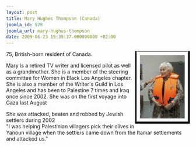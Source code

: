 ```yaml
---
layout: post
title: Mary Hughes Thompson (Canada)
joomla_id: 928
joomla_url: mary-hughes-thompson
date: 2009-06-23 15:39:37.000000000 +02:00
---
```

<img style="float: right;" alt="mary" src="images/stories/passenger/mary.jpg" height="199" width="150" />75, British-born resident of Canada.
<p>Mary is a retired TV writer and licensed pilot as well as a grandmother. She is a member of the steering committee for Women in Black Los Angeles chapter. She is also a member of the Writer's Guild in Los Angeles and has been to Palestine 7 times and Iraq once since 2002. She was on the first voyage into Gaza last August</p>
<p>She was attacked, beaten and robbed by Jewish settlers during 2002<br />"I was helping Palestinian villagers pick their olives in Yanoun village when the settlers came down from the Itamar settlements and attacked us."</p>
